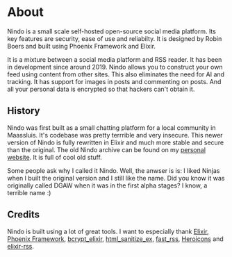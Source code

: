 # About

Nindo is a small scale self-hosted open-source social media platform. Its key features are security, ease of use and reliabilty. It is designed by Robin Boers and built using Phoenix Framework and Elixir.

It is a mixture between a social media platform and RSS reader. It has been in development since around 2019. Nindo allows you to construct your own feed using content from other sites. This also eliminates the need for AI and tracking. It has support for images in posts and commenting on posts. And all your personal data is encrypted so that hackers can't obtain it.

## History

Nindo was first built as a small chatting platform for a local community in Maassluis. It's codebase was pretty terrrible and very insecure. This newer version of Nindo is fully rewritten in Elixir and much more stable and secure than the original. The old Nindo archive can be found on my [personal website](https://www.geheimesite.nl/library/projects/package/nindo.php). It is full of cool old stuff.

Some people ask why I called it Nindo. Well, the anwser is is: I liked Ninjas when I built the original version and I still like the name. Did you know it was originally called DGAW when it was in the first alpha stages? I know, a terrible name :)

## Credits

Nindo is built using a lot of great tools. I want to especially thank [Elixir](https://elixir-lang.org), [Phoenix Framework](https://www.phoenixframework.org), [bcrypt_elixir](https://github.com/riverrun/bcrypt_elixir), [html_sanitize_ex](https://github.com/rrrene/html_sanitize_ex), [fast_rss](https://github.com/avencera/fast_rss), [Heroicons](https://heroicons.com/) and [elixir-rss](https://github.com/BennyHallett/elixir-rss).
